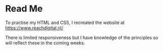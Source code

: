 # Read Me

To practise my HTML and CSS, I recreated the website at https://www.reachdigital.nl/

There is limited responsiveness but I have knowledge of the principles so will reflect these in the coming weeks.
